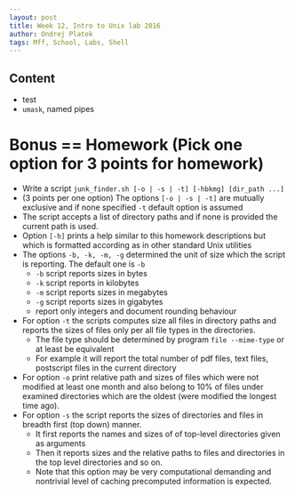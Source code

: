 ```yaml
---
layout: post
title: Week 12, Intro to Unix lab 2016
author: Ondrej Platek
tags: Mff, School, Labs, Shell
---
```


## Content 
- test
- `umask`, named pipes

# Bonus == Homework (Pick one option for 3 points for homework)
- Write a script `junk_finder.sh [-o | -s | -t] [-hbkmg] [dir_path ...]`
- (3 points per one option) The options `[-o | -s | -t]` are mutually exclusive and if none specified `-t` default option is assumed
- The script accepts a list of directory paths and if none is provided the current path is used.
- Option `[-h]` prints a help similar to this homework descriptions but which is formatted according as in other standard Unix utilities
- The options `-b, -k, -m, -g` determined the unit of size which the script is reporting. The default one is `-b`
    - `-b` script reports sizes in bytes
    - `-k` script reports in kilobytes
    - `-m` script reports sizes in megabytes
    - `-g` script reports sizes in gigabytes 
    - report only integers and document rounding behaviour
- For option `-t` the scripts computes size all files in directory paths and reports the sizes of files only per all file types in the directories.
    - The file type should be  determined by program `file --mime-type` or at least be equivalent
    - For example it will report the total number of pdf files, text files, postscript files in the current directory
- For option `-o` print relative path and sizes of files which were not modified at least one month and also belong to 10% of files under examined directories which are the oldest (were modified the longest time ago).
- For option `-s` the script reports the sizes of directories and files in breadth first (top down) manner.
    - It first reports the names and sizes of of top-level directories given as arguments
    - Then it reports sizes and the relative paths to files and directories in the top level directories and so on.
    - Note that this option may be very computational demanding and nontrivial level of caching precomputed information is expected.
